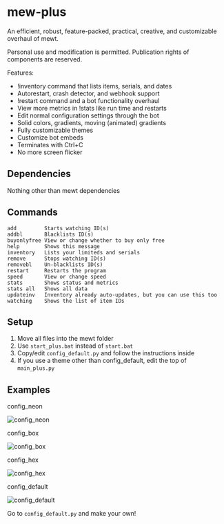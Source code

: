 # mew-plus
An efficient, robust, feature-packed, practical, creative, and customizable overhaul of mewt.

Personal use and modification is permitted. Publication rights of components are reserved.

Features:
- !inventory command that lists items, serials, and dates
- Autorestart, crash detector, and webhook support
- !restart command and a bot functionality overhaul
- View more metrics in !stats like run time and restarts
- Edit normal configuration settings through the bot 
- Solid colors, gradients, moving (animated) gradients
- Fully customizable themes
- Customize bot embeds
- Terminates with Ctrl+C
- No more screen flicker

## Dependencies
Nothing other than mewt dependencies

## Commands
```
add         Starts watching ID(s)
addbl       Blacklists ID(s)
buyonlyfree View or change whether to buy only free
help        Shows this message
inventory   Lists your limiteds and serials
remove      Stops watching ID(s)
removebl    Un-blacklists ID(s)
restart     Restarts the program
speed       View or change speed
stats       Shows status and metrics
stats all   Shows all data
updateinv   Inventory already auto-updates, but you can use this too
watching    Shows the list of item IDs
```

## Setup
1. Move all files into the mewt folder
2. Use `start_plus.bat` instead of `start.bat`
3. Copy/edit `config_default.py` and follow the instructions inside
4. If you use a theme other than config_default, edit the top of `main_plus.py`

## Examples

config_neon

![config_neon](https://i.imgur.com/xc2181Z.png)

config_box

![config_box](https://i.imgur.com/QEamrqI.png)

config_hex

![config_hex](https://i.imgur.com/SC9AzUL.png)

config_default

![config_default](https://i.imgur.com/qFIiQJK.png)

Go to `config_default.py` and make your own!

